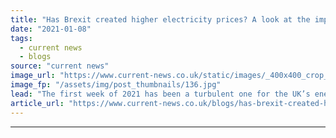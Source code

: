 ```yaml
---
title: "Has Brexit created higher electricity prices? A look at the impact of decoupling from EUphemia"
date: "2021-01-08"
tags: 
  - current news
  - blogs
source: "current news"
image_url: "https://www.current-news.co.uk/static/images/_400x400_crop_center-center/Brexit-pixabay-NC.jpg"
image_fp: "/assets/img/post_thumbnails/136.jpg"
lead: "​The first week of 2021 has been a turbulent one for the UK’s energy market, with price spikes and tight margins keeping traders on their toes."
article_url: "https://www.current-news.co.uk/blogs/has-brexit-created-higher-electricity-prices-a-look-at-the-impact-of-decoupling-from-euphemia?utm_source=rss-feeds&utm_medium=rss&utm_campaign=rss"
---
```


---
